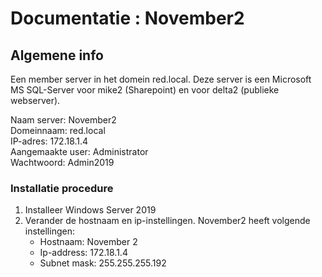 # Documentatie : November2

## Algemene info

Een member server in het domein red.local. Deze server is een Microsoft MS SQL-Server 
voor mike2 (Sharepoint) en voor delta2 (publieke webserver).

Naam server: November2 <br>
Domeinnaam: red.local <br>
IP-adres: 172.18.1.4 <br>
Aangemaakte user: Administrator <br>
Wachtwoord: Admin2019 <br>

### Installatie procedure

1. Installeer Windows Server 2019
2. Verander de hostnaam en ip-instellingen.
November2 heeft volgende instellingen:
   - Hostnaam: November 2
   - Ip-address: 172.18.1.4
   - Subnet mask: 255.255.255.192 
